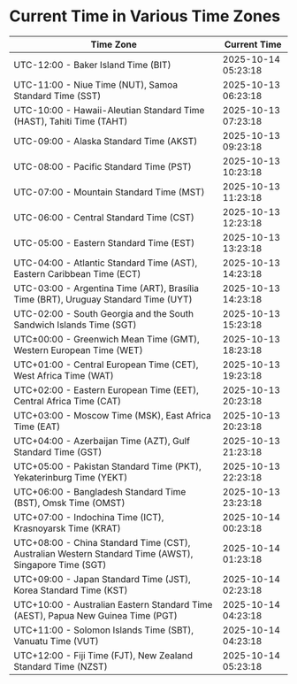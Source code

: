 # Current Time in Various Time Zones

| Time Zone | Current Time |
|-----------|--------------|
| UTC-12:00 - Baker Island Time (BIT) | 2025-10-14 05:23:18 |
| UTC-11:00 - Niue Time (NUT), Samoa Standard Time (SST) | 2025-10-13 06:23:18 |
| UTC-10:00 - Hawaii-Aleutian Standard Time (HAST), Tahiti Time (TAHT) | 2025-10-13 07:23:18 |
| UTC-09:00 - Alaska Standard Time (AKST) | 2025-10-13 09:23:18 |
| UTC-08:00 - Pacific Standard Time (PST) | 2025-10-13 10:23:18 |
| UTC-07:00 - Mountain Standard Time (MST) | 2025-10-13 11:23:18 |
| UTC-06:00 - Central Standard Time (CST) | 2025-10-13 12:23:18 |
| UTC-05:00 - Eastern Standard Time (EST) | 2025-10-13 13:23:18 |
| UTC-04:00 - Atlantic Standard Time (AST), Eastern Caribbean Time (ECT) | 2025-10-13 14:23:18 |
| UTC-03:00 - Argentina Time (ART), Brasília Time (BRT), Uruguay Standard Time (UYT) | 2025-10-13 14:23:18 |
| UTC-02:00 - South Georgia and the South Sandwich Islands Time (SGT) | 2025-10-13 15:23:18 |
| UTC±00:00 - Greenwich Mean Time (GMT), Western European Time (WET) | 2025-10-13 18:23:18 |
| UTC+01:00 - Central European Time (CET), West Africa Time (WAT) | 2025-10-13 19:23:18 |
| UTC+02:00 - Eastern European Time (EET), Central Africa Time (CAT) | 2025-10-13 20:23:18 |
| UTC+03:00 - Moscow Time (MSK), East Africa Time (EAT) | 2025-10-13 20:23:18 |
| UTC+04:00 - Azerbaijan Time (AZT), Gulf Standard Time (GST) | 2025-10-13 21:23:18 |
| UTC+05:00 - Pakistan Standard Time (PKT), Yekaterinburg Time (YEKT) | 2025-10-13 22:23:18 |
| UTC+06:00 - Bangladesh Standard Time (BST), Omsk Time (OMST) | 2025-10-13 23:23:18 |
| UTC+07:00 - Indochina Time (ICT), Krasnoyarsk Time (KRAT) | 2025-10-14 00:23:18 |
| UTC+08:00 - China Standard Time (CST), Australian Western Standard Time (AWST), Singapore Time (SGT) | 2025-10-14 01:23:18 |
| UTC+09:00 - Japan Standard Time (JST), Korea Standard Time (KST) | 2025-10-14 02:23:18 |
| UTC+10:00 - Australian Eastern Standard Time (AEST), Papua New Guinea Time (PGT) | 2025-10-14 04:23:18 |
| UTC+11:00 - Solomon Islands Time (SBT), Vanuatu Time (VUT) | 2025-10-14 04:23:18 |
| UTC+12:00 - Fiji Time (FJT), New Zealand Standard Time (NZST) | 2025-10-14 05:23:18 |
